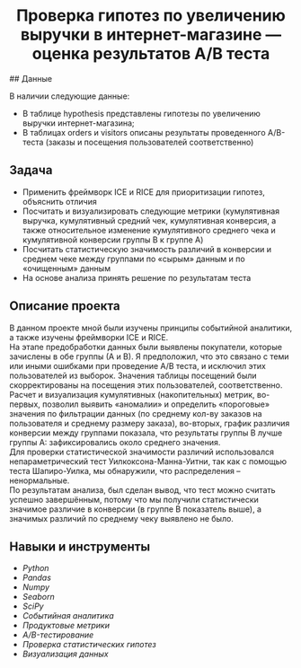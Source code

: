 <h1><center>Проверка гипотез по увеличению выручки в интернет-магазине — оценка результатов A/B теста</center></h1> 
## Данные

В наличии следующие данные:
-	В таблице hypothesis представлены гипотезы по увеличению выручки интернет-магазина;
-	В таблицах orders и visitors описаны результаты проведенного A/B-теста (заказы и посещения пользователей соответственно)




## Задача
-	Применить фреймворк ICE и RICE для приоритизации гипотез, объяснить отличия
-	Посчитать и визуализировать следующие метрики (кумулятивная выручка, кумулятивный средний чек, кумулятивная конверсия, а также относительное изменение кумулятивного среднего чека и кумулятивной конверсии группы B к группе A)
-	Посчитать статистическую значимость различий в конверсии и среднем чеке между группами по «сырым» данным и по «очищенным» данным
-	На основе анализа принять решение по результатам теста


## Описание проекта
В данном проекте мной были изучены принципы событийной аналитики, а также изучены фреймворки ICE и RICE.<br> 
На этапе предобработки данных были выявлены покупатели, которые зачислены в обе группы (А и В). Я предположил, что это связано с теми или иными ошибками при проведение А/B теста, и исключил этих пользователей из выборок. Значения таблицы посещений были скорректированы на посещения этих пользователей, соответственно.<br> 
Расчет и визуализация кумулятивных (накопительных) метрик, во-первых, позволил выявить «аномалии» и определить «пороговые» значения по фильтрации данных (по среднему кол-ву заказов на пользователя и среднему размеру заказа), во-вторых, график различия конверсии между группами показала, что результаты группы B лучше группы A: зафиксировались около среднего значения.<br> 
Для проверки статистической значимости различий использовался непараметрический тест Уилкоксона-Манна-Уитни, так как с помощью теста Шапиро-Уилка, мы обнаружили, что распределения – ненормальные.<br> 
По результатам анализа, был сделан вывод, что тест можно считать успешно завершённым, потому что мы получили статистически значимое различие в конверсии (в группе В показатель выше), а значимых различий по среднему чеку выявлено не было. 

	


## Навыки и инструменты
-	*Python*
-	*Pandas*
-	*Numpy*
-	*Seaborn*
-	*SciPy*
-	*Cобытийная аналитика*
-	*Продуктовые метрики*
-	*A/B-тестирование*
-	*Проверка статистических гипотез*
-	*Визуализация данных*
